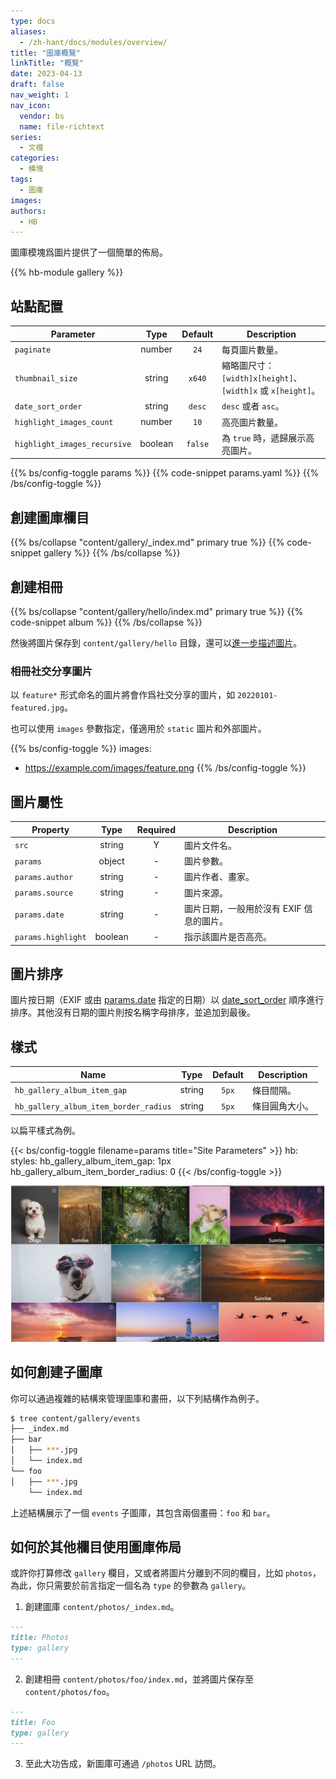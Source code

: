 ```yaml
---
type: docs
aliases:
  - /zh-hant/docs/modules/overview/
title: "圖庫概覽"
linkTitle: "概覽"
date: 2023-04-13
draft: false
nav_weight: 1
nav_icon:
  vendor: bs
  name: file-richtext
series:
  - 文檔
categories:
  - 模塊
tags:
  - 圖庫
images:
authors:
  - HB
---
```


圖庫模塊爲圖片提供了一個簡單的佈局。

<!--more-->

{{% hb-module gallery %}}

## 站點配置

| Parameter        |  Type  | Default | Description                                                 |
| ---------------- | :----: | :-----: | ----------------------------------------------------------- |
| `paginate`       | number |  `24`   | 每頁圖片數量。                                              |
| `thumbnail_size` | string | `x640`  | 縮略圖尺寸：`[width]x[height]`、`[width]x` 或 `x[height]`。 |
| `date_sort_order` | string | `desc` | `desc` 或者 `asc`。 |
| `highlight_images_count` | number | `10` | 高亮圖片數量。 |
| `highlight_images_recursive` | boolean | `false` | 為 `true` 時，遞歸展示高亮圖片。 |

{{% bs/config-toggle params %}}
{{% code-snippet params.yaml %}}
{{% /bs/config-toggle %}}

## 創建圖庫欄目

{{% bs/collapse "content/gallery/_index.md" primary true %}}
{{% code-snippet gallery %}}
{{% /bs/collapse %}}

## 創建相冊

{{% bs/collapse "content/gallery/hello/index.md" primary true %}}
{{% code-snippet album %}}
{{% /bs/collapse %}}

然後將圖片保存到 `content/gallery/hello` 目錄，還可以[進一步描述圖片](#圖片屬性)。

### 相冊社交分享圖片

以 `feature*` 形式命名的圖片將會作爲社交分享的圖片，如 `20220101-featured.jpg`。

也可以使用 `images` 參數指定，僅適用於 `static` 圖片和外部圖片。

{{% bs/config-toggle %}}
images:
  - https://example.com/images/feature.png
{{% /bs/config-toggle %}}

## 圖片屬性

| Property        |  Type  | Required | Description           |
| --------------- | :----: | :------: | --------------------- |
| `src`           | string |    Y     | 圖片文件名。    |
| `params`        | object |    -     | 圖片參數。 |
| `params.author` | string |    -     | 圖片作者、畫家。  |
| `params.source` | string |    -     | 圖片來源。  |
| `params.date`   | string |    -     | 圖片日期，一般用於沒有 EXIF 信息的圖片。 |
| `params.highlight` | boolean | - | 指示該圖片是否高亮。 |

## 圖片排序

圖片按日期（EXIF 或由 [params.date](#圖片屬性) 指定的日期）以 [date_sort_order](#站點配置) 順序進行排序。其他沒有日期的圖片則按名稱字母排序，並追加到最後。

## 樣式

| Name | Type | Default | Description |
| --- | :-: | :-: | --- |
| `hb_gallery_album_item_gap` | string | `5px` | 條目間隔。
| `hb_gallery_album_item_border_radius` | string | `5px` | 條目圓角大小。

以扁平樣式為例。

{{< bs/config-toggle filename=params title="Site Parameters" >}}
hb:
  styles:
    hb_gallery_album_item_gap: 1px
    hb_gallery_album_item_border_radius: 0
{{< /bs/config-toggle >}}

![圖庫扁平樣式](flat.png#center "圖庫扁平樣式")

## 如何創建子圖庫

你可以通過複雜的結構來管理圖庫和畫冊，以下列結構作為例子。

```sh
$ tree content/gallery/events
├── _index.md
├── bar
│   ├── ***.jpg
│   └── index.md
└── foo
│   ├── ***.jpg
    └── index.md
```

上述結構展示了一個 `events` 子圖庫，其包含兩個畫冊：`foo` 和 `bar`。

## 如何於其他欄目使用圖庫佈局

或許你打算修改 `gallery` 欄目，又或者將圖片分離到不同的欄目，比如 `photos`，為此，你只需要於前言指定一個名為 `type` 的參數為 `gallery`。

1. 創建圖庫 `content/photos/_index.md`。

```markdown
---
title: Photos
type: gallery
---
```

2. 創建相冊 `content/photos/foo/index.md`，並將圖片保存至 `content/photos/foo`。

```markdown
---
title: Foo
type: gallery
---
```

3. 至此大功告成，新圖庫可通過 `/photos` URL 訪問。
